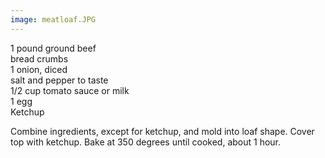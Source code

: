 ```yaml
---
image: meatloaf.JPG
---
```


1 pound ground beef  
bread crumbs  
1 onion, diced  
salt and pepper to taste  
1/2 cup tomato sauce or milk  
1 egg  
Ketchup 

Combine ingredients, except for ketchup, and mold into loaf shape. Cover top with ketchup. 
Bake at 350 degrees until cooked, about 1 hour.
